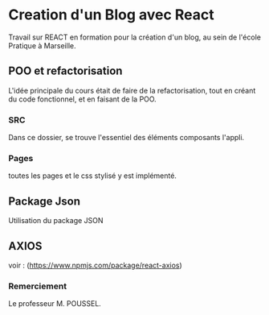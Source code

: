 # Creation d'un Blog avec React

Travail sur REACT en formation pour la création d'un blog, au sein de l'école Pratique à Marseille.

## POO et refactorisation

L'idée principale du cours était de faire de la refactorisation, tout en créant du code fonctionnel, et en faisant de la POO.

### SRC

Dans ce dossier, se trouve l'essentiel des éléments composants l'appli.

### Pages

toutes les pages et le css stylisé y est implémenté.

## Package Json

Utilisation du package JSON

## AXIOS

voir : (https://www.npmjs.com/package/react-axios)

### Remerciement

Le professeur M. POUSSEL.

